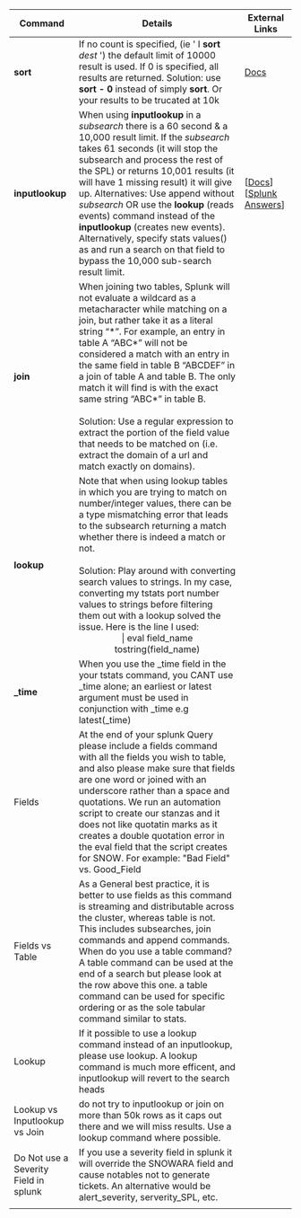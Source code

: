 
|  Command|Details |  External Links | 
|--|--|--|
|**sort**  | If no count is specified, (ie  ' I **sort** _dest_ ') the default limit of 10000 result is used. If 0 is specified, all results are returned. Solution: use **sort - 0** instead of simply **sort**. Or your results to be trucated at 10k |  [Docs](https://docs.splunk.com/Documentation/Splunk/7.3.0/SearchReference/Sort) | 
| **inputlookup** | When using **inputlookup** in a _subsearch_ there is a 60 second & a 10,000 result limit.  If the _subsearch_ takes 61 seconds (it will stop the subsearch and process the rest of the SPL) or returns 10,001 results (it will have 1 missing result) it will give up. Alternatives: Use append without _subsearch_ OR use the **lookup** (reads events) command instead of the **inputlookup** (creates new events). Alternatively, specify stats values(<field>) as <field> and run a search on that field to bypass the 10,000 sub-search result limit. | [[Docs](https://docs.splunk.com/Documentation/Splunk/7.3.0/SearchReference/Inputlookup)] [[Splunk Answers](https://answers.splunk.com/answers/390349/what-is-the-basic-difference-between-the-lookup-in.html)] |
| **join** | When joining two tables, Splunk will not evaluate a wildcard as a metacharacter while matching on a join, but rather take it as a literal string “\*”. For example, an entry in table A “ABC*” will not be considered a match with an entry in the same field in table B “ABCDEF” in a join of table A and table B. The only match it will find is with the exact same string “ABC*” in table B. <br/><br/>Solution: Use a regular expression to extract the portion of the field value that needs to be matched on (i.e. extract the domain of a url and match exactly on domains).  |  |
| **lookup** | Note that when using lookup tables in which you are trying to match on number/integer values, there can be a type mismatching error that leads to the subsearch returning a match whether there is indeed a match or not. <br/><br/> Solution: Play around with converting search values to strings. In my case, converting my tstats port number values to strings before filtering them out with a lookup solved the issue. Here is the line I used:<br/><center> \| eval field_name tostring(field_name)|  |
|**_time**  |When you use the _time field in the your tstats command, you CANT use _time alone; an earliest or latest argument must be used in conjunction with _time e.g latest(_time)
 Fields | At the end of your splunk Query please include a fields command with all the fields you wish to table, and also please make sure that fields are one word or joined with an underscore rather than a space and quotations. We run an automation script to create our stanzas and it does not like quotatin marks as it creates a double quotation error in the eval field that the script creates for SNOW. For example: "Bad Field" vs. Good_Field|
| Fields vs Table | As a General best practice, it is better to use fields as this command is streaming and distributable across the cluster, whereas table is not. This includes subsearches, join commands and append commands. When do you use a table command? A table command can be used at the end of a search but please look at the row above this one. a table command can be used for specific ordering or as the sole tabular command similar to stats.   
| Lookup | If it possible to use a lookup command instead of an inputlookup, please use lookup.  A lookup command is much more efficent, and inputlookup will revert to the search heads
| Lookup vs Inputlookup vs Join | do not try to inputlookup or join on more than 50k rows as it caps out there and we will miss results. Use a lookup command where possible.
| Do Not use a Severity Field in splunk | If you use a severity field in splunk it will override the SNOWARA field and cause notables not to generate tickets. An alternative would be alert_severity, serverity_SPL, etc.| |  |
|  |  |  |


